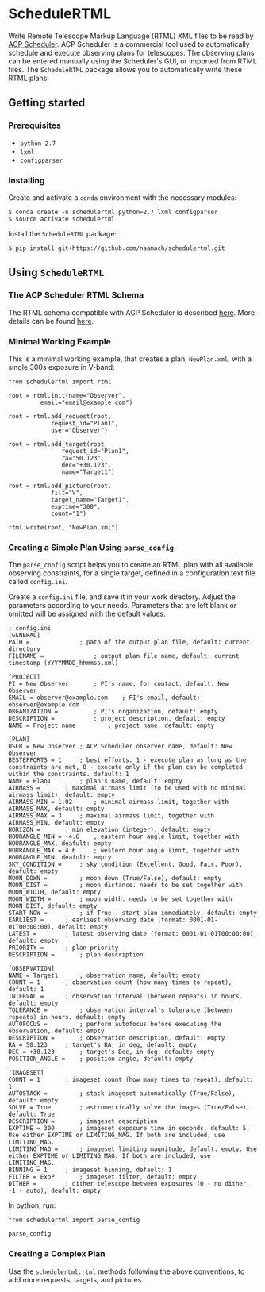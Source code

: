 # ScheduleRTML

Write Remote Telescope Markup Language (RTML) XML files to be read by [ACP Scheduler](http://scheduler.dc3.com/).
ACP Scheduler is a commercial tool used to automatically schedule and execute observing plans for telescopes.
The observing plans can be entered manually using the Scheduler's GUI, or imported from RTML files.
The `ScheduleRTML` package allows you to automatically write these RTML plans.

## Getting started

### Prerequisites

* `python 2.7`
* `lxml`
* `configparser`

### Installing

Create and activate a `conda` environment with the necessary modules:
```
$ conda create -n schedulertml python=2.7 lxml configparser
$ source activate schedulertml
```
Install the `ScheduleRTML` package:
```
$ pip install git+https://github.com/naamach/schedulertml.git
```

## Using `ScheduleRTML`

### The ACP Scheduler RTML Schema

The RTML schema compatible with ACP Scheduler is described [here](http://solo.dc3.com/ar/RefDocs/HelpFiles/ACPScheduler81Help/images/rtmlschema.png).
More details can be found [here](http://solo.dc3.com/ar/RefDocs/HelpFiles/ACPScheduler81Help/ImportExport.htm#rtml).

### Minimal Working Example

This is a minimal working example, that creates a plan, `NewPlan.xml`, with a single 300s exposure in V-band:

```
from schedulertml import rtml

root = rtml.init(name="Observer",
		 email="email@example.com")

root = rtml.add_request(root,
			request_id="Plan1",
			user="Observer")

root = rtml.add_target(root,
		       request_id="Plan1",
		       ra="50.123",
		       dec="+30.123",
		       name="Target1")

root = rtml.add_picture(root,
			filt="V",
			target_name="Target1",
			exptime="300",
			count="1")

rtml.write(root, "NewPlan.xml")
```

### Creating a Simple Plan Using `parse_config`

The `parse_config` script helps you to create an RTML plan with all available observing constraints, for a single target, defined in a configuration text file called `config.ini`.

Create a `config.ini` file, and save it in your work directory. Adjust the parameters according to your needs. Parameters that are left blank or omitted will be assigned with the default values:

```
; config.ini
[GENERAL]
PATH = 				; path of the output plan file, default: current directory
FILENAME =  			; output plan file name, default: current timestamp (YYYYMMDD_hhmmss.xml)

[PROJECT]
PI = New Observer 		; PI's name, for contact, default: New Observer
EMAIL = observer@example.com 	; PI's email, default: observer@example.com
ORGANIZATION = 			; PI's organization, default: empty
DESCRIPTION = 			; project description, default: empty
NAME = Project name 		; project name, default: empty

[PLAN]
USER = New Observer	; ACP Scheduler observer name, default: New Observer
BESTEFFORTS = 1 	; best efforts. 1 - execute plan as long as the constraints are met, 0 - execute only if the plan can be completed within the constraints. default: 1
NAME = Plan1 		; plan's name, default: empty
AIRMASS = 		; maximal airmass limit (to be used with no minimal airmass limit), default: empty
AIRMASS_MIN = 1.02  	; minimal airmass limit, together with AIRMASS_MAX, default: empty
AIRMASS_MAX = 3 	; maximal airmass limit, together with AIRMASS_MIN, default: empty
HORIZON = 		; min elevation (integer), default: empty
HOURANGLE_MIN = -4.6 	; eastern hour angle limit, together with HOURANGLE_MAX, deafult: empty
HOURANGLE_MAX = 4.6 	; western hour angle limit, together with HOURANGLE_MIN, deafult: empty
SKY_CONDITION = 	; sky condition (Excellent, Good, Fair, Poor), deafult: empty
MOON_DOWN = 		; moon down (True/False), default: empty
MOON_DIST = 		; moon distance. needs to be set together with MOON_WIDTH, default: empty
MOON_WIDTH = 		; moon width. needs to be set together with MOON_DIST, default: empty
START_NOW = 		; if True - start plan immediately. default: empty
EARLIEST = 		; earliest observing date (format: 0001-01-01T00:00:00), default: empty
LATEST = 		; latest observing date (format: 0001-01-01T00:00:00), default: empty
PRIORITY = 		; plan priority
DESCRIPTION = 		; plan description

[OBSERVATION]
NAME = Target1		; observation name, default: empty
COUNT = 1		; observation count (how many times to repeat), default: 1
INTERVAL = 		; observation interval (between repeats) in hours. default: empty
TOLERANCE =  		; observation interval's tolerance (between repeats) in hours. default: empty
AUTOFOCUS = 		; perform autofocus before executing the observation, default: empty
DESCRIPTION = 		; observation description, default: empty
RA = 50.123		; target's RA, in deg, default: empty
DEC = +30.123		; target's Dec, in deg, default: empty
POSITION_ANGLE = 	; position angle, default: empty

[IMAGESET]
COUNT = 1		; imageset count (how many times to repeat), default: 1
AUTOSTACK = 		; stack imageset automatically (True/False), default: empty
SOLVE = True		; astrometrically solve the images (True/False), default: True
DESCRIPTION = 		; imageset description
EXPTIME = 300 		; imageset exposure time in seconds, default: 5. Use either EXPTIME or LIMITING_MAG. If both are included, use LIMITING_MAG.
LIMITING_MAG = 		; imageset limiting magnitude, default: empty. Use either EXPTIME or LIMITING_MAG. If both are included, use LIMITING_MAG.
BINNING = 1		; imageset binning, default: 1
FILTER = ExoP		; imageset filter, default: empty
DITHER = 		; dither telescope between exposures (0 - no dither, -1 - auto), deafult: empty
```

In python, run:

```
from schedulertml import parse_config

parse_config
```

### Creating a Complex Plan

Use the `schedulertml.rtml` methods following the above conventions, to add more requests, targets, and pictures.
